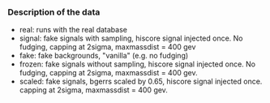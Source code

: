 ### Description of the data

 * real: runs with the real database
 * signal: fake signals with sampling, hiscore signal injected once. No fudging, capping at 2sigma, maxmassdist = 400 gev
 * fake: fake backgrounds, "vanilla" (e.g. no fudging)
 * frozen: fake signals without sampling, hiscore signal injected once. No fudging, capping at 2sigma, maxmassdist = 400 gev.
 * scaled: fake signals, bgerrs scaled by 0.65, hiscore signal injected once. capping at 2sigma, maxmassdist = 400 gev.
